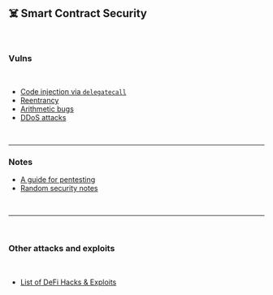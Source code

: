 ## ☠️ Smart Contract Security

<br>


### Vulns

<br>

* [Code injection via `delegatecall`](delegatecall-notes.md)
* [Reentrancy](reentrancy-notes.md)
* [Arithmetic bugs](arithmetic-bugs-notes.md)
* [DDoS attacks](ddos-notes.md)

<br>

---

### Notes


* [A guide for pentesting](pentesting.md)
* [Random security notes](random-notes.md)



<br>

---

<br>

### Other attacks and exploits

<br>

* [List of DeFi Hacks & Exploits](https://github.com/SunWeb3Sec/DeFiHackLabs/#list-of-defi-hacks--exploits)
